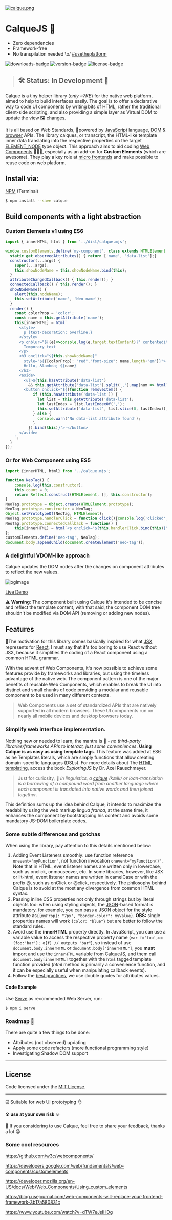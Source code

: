 [![calque.png](https://i.postimg.cc/BbrSv6qm/calque.png)](https://postimg.cc/K35Sqm3T)


# CalqueJS 📑
* Zero dependencies
* Framework-free
* No transpilation needed
\o/ [#usetheplatform](https://webplatform.github.io/) 

![downloads-badge](https://flat.badgen.net/npm/dt/calque)
![version-badge](https://flat.badgen.net/npm/v/calque)
![license-badge](https://flat.badgen.net/npm/license/calque)

> ## 🛠 Status: In Development 🚧

Calque is a tiny helper library (_only ~7KB_) for the native web platform, aimed to help to build interfaces easily. The goal is to offer a declarative way to code UI components by writing bits of [HTML](https://html.spec.whatwg.org/multipage/), rather the traditional client-side scripting, and also providing a simple layer as Virtual DOM to update the view 🖼️ changes.

It is all based on Web Standards, 💪powered by [JavaScript](https://developer.mozilla.org/en-US/docs/Web/JavaScript) language, [DOM](https://developer.mozilla.org/en-US/docs/Web/API/Document_Object_Model) & [browser](https://developer.mozilla.org/en-US/docs/Web/API/Window) APIs. The library calques, or transcript, the HTML-like template inner data translating into the respective properties on the target [ELEMENT_NODE](https://developer.mozilla.org/en-US/docs/Web/API/HTMLElement) type object. This approach aims to aid coding [Web Components](https://www.webcomponents.org/) 🖤💙💛, especially as an add-on for **Custom Elements** (which are awesome). They play a key role at [micro frontends](https://micro-frontends.org) and make possible to reuse code on web platform.



## Install via:

[NPM](https://npmjs.com) (Terminal)
```sh
$ npm install --save calque
```


## Build components with a light abstraction

### Custom Elements v1 using ES6


```javascript
import { innerHTML, html } from '../dist/calque.mjs';

window.customElements.define('my-component', class extends HTMLElement {
  static get observedAttributes() { return ['name', 'data-list'];}
  constructor(...args) {
    super(...args);
    this.showNodeName = this.showNodeName.bind(this);
  }
  attributeChangedCallback() { this.render(); }
  connectedCallback() { this.render(); }
  showNodeName() {
    alert(this.nodeName);
    this.setAttribute('name', 'Neo name');
  }
  render() {
    const colorProp = 'color';
    const name = this.getAttribute('name');
    this[innerHTML] = html`
      <style>
        p {text-decoration: overline;}
      </style>
      <p onblur="${(e)=>console.log(e.target.textContent)}" contenteditable>
        Temporary text
      </p>
      <h3 onclick="${this.showNodeName}" 
        style="${{[colorProp]: "red","font-size": name.length+"em"}}">
        Hello, &lambda; ${name}
      </h3>
      <aside>
        <ul>${this.hasAttribute('data-list') 
          && this.getAttribute('data-list').split(',').map(num => html`<li>${num}</li>`)}</ul>
        <button onclick="${(function removeItem() {
            if (this.hasAttribute('data-list')) {
              let list = this.getAttribute('data-list');
              let lastIndex = list.lastIndexOf(',');
              this.setAttribute('data-list', list.slice(0, lastIndex));
            } else {
              console.warn('No data-list attribute found');
            }
          }).bind(this)}">-</button>
      </aside>
    `;
  }
});
```


### Or for Web Component using ES5

```js
import {innerHTML, html} from '../calque.mjs';

function NeoTag() {
	console.log(this.constructor);
	this.count = 0;
	return Reflect.construct(HTMLElement, [], this.constructor);
}
NeoTag.prototype = Object.create(HTMLElement.prototype);
NeoTag.prototype.constructor = NeoTag;
Object.setPrototypeOf(NeoTag, HTMLElement);
NeoTag.prototype.handlerClick = function click(){console.log('clicked', this);};
NeoTag.prototype.connectedCallback = function() {
	this[innerHTML] = html`<p onclick="${this.handlerClick.bind(this)}">Neo Tag</p>`;
};
customElements.define('neo-tag', NeoTag);
document.body.appendChild(document.createElement('neo-tag'));
```

### A delightful VDOM-like approach

Calque updates the DOM nodes after the changes on component attributes to reflect the new values.

![ogImage](https://i.postimg.cc/vBHVjpv6/calquejs-video.gif)

[Live Demo](https://next.plnkr.co/edit/XTq7fqxyQawTeQuwdsZi?preview)


⚠️ **Warning**: The component built using Calque it's intended to be concise and reflect the template content, with that said, the component DOM tree shouldn't be modified via DOM API (removing or adding new nodes).


## Features

🔧The motivation for this library comes basically inspired for what [JSX](https://reactjs.org/docs/introducing-jsx.html) represents for [React](https://reactjs.org/), I must say that it's too boring to use React without JSX, because it simplifies the coding of a React component using a common HTML grammar.

With the advent of Web Components, it's now possible to achieve some features provide by frameworks and libraries, but using the timeless advantage of the native web. The component pattern is one of the major benefits of reusable Web Components, which enables to break the UI into distinct and small chunks of code providing a modular and reusable component to be used in many different contexts.

>Web Components use a set of standardized APIs that are natively supported in all modern browsers. These UI components run on nearly all mobile devices and desktop browsers today.

### Simplify web interface implementation.

Nothing new or needed to learn, the mantra is 🙏 - _no third-party libraries/frameworks APIs to interact, just some conveniences_. **Using Calque is as easy as using template tags**. This feature was added at ES6 as he Templates literals, which are simply functions that allow creating domain-specific languages (DSLs). For more details about The [HTML templating](http://exploringjs.com/es6/ch_template-literals.html#sec_html-tag-function-implementation), access the book _ExploringJS_ by Dr. Axel Rauschmayer.

> Just for curiosity, 🤔 _In linguistics, a [calque](https://en.wikipedia.org/wiki/Calque) /kælk/ or loan-translation is a borrowing of a compound word from another language where each component is translated into native words and then joined together_. 

This definition sums up the idea behind Calque, it intends to maximize the readability using the web markup _lingua franca_, at the same time, it enhances the component by bootstrapping his content and avoids some mandatory JS-DOM boilerplate codes.


### Some subtle differences and gotchas

When using the library, pay attention to this details mentioned below:

1. Adding Event Listeners smoothly: use function reference `onevent="myFunction"`, not function invocation `onevent="myFunction()"`. Note that in HTML, event listener names are written only in lowercase, such as onclick, onmouseover, etc. In some libraries, however, like JSX or lit-html, event listener names are written in camelCase or with the prefix @, such as onClick or @click, respectively. The philosophy behind Calque is to avoid at the most any divergence from common HTML syntax.
2. Passing inline CSS properties not only through strings but by literal objects too: when using styling objects, the [JSON](https://www.json.org/)-based format is mandatory. for example, you can pass a JSON object for the style attribute as`{[myProp]: "7px", "border-color": myValue}`. **OBS:** single properties names will work `{color: "blue"}` but are better to follow the standard rules.
3. Avoid use the **innerHTML** property directly. In JavaScript, you can use a variable value to access the respective property name (`var f='foo',o={foo:'bar'}; o[f] // outputs "bar"`), so instead of use `document.body.innerHTML` or `document.body["innerHTML"]`, you **must** import and use the `innerHTML` variable from CalqueJS, and them call `document.body[innerHTML]` together with the  `html` tagged template function provided (_html_ method is primarily a convenience function, and it can be especially useful when manipulating callback events).
4. Follow the [best practices](https://google.github.io/styleguide/htmlcssguide.html#HTML_Quotation_Marks), we use double quotes for attributes values.


#### Code Example

Use [Serve](https://github.com/zeit/serve) as recommended Web Server, run:

```sh
$ npm i serve
```

### Roadmap 🎯
There are quite a few things to be done:
- Attributes (not observed) updating
- Apply some code refactors (more functional programming style)
- Investigating Shadow DOM support

---

## License

Code licensed under the [MIT License](LICENSE).

---

☑️ Suitable for web UI prototyping 👌

☢️ **use at your own risk** ☣️

🏁 If you considering to use Calque, feel free to share your feedback, thanks a lot 😁

### Some cool resources


https://github.com/w3c/webcomponents/

https://developers.google.com/web/fundamentals/web-components/customelements

https://developer.mozilla.org/en-US/docs/Web/Web_Components/Using_custom_elements

https://blog.usejournal.com/web-components-will-replace-your-frontend-framework-3b17a580831c

https://www.youtube.com/watch?v=dTW7eJsIHDg
